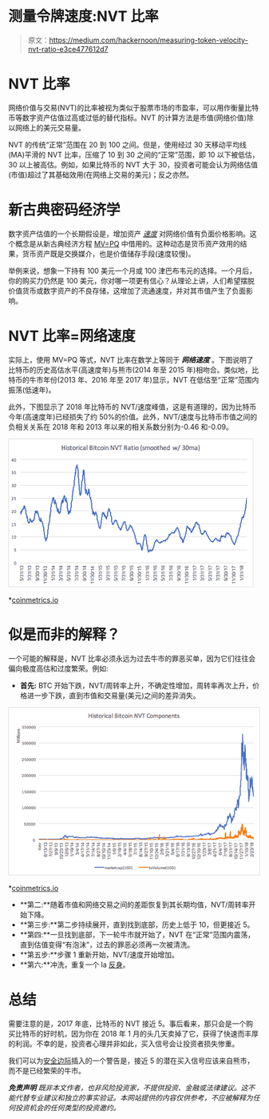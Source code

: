 # 测量令牌速度:NVT 比率

> 原文：<https://medium.com/hackernoon/measuring-token-velocity-nvt-ratio-e3ce477612d7>

# **NVT 比率**

网络价值与交易(NVT)的比率被视为类似于股票市场的市盈率，可以用作衡量比特币等数字资产估值过高或过低的替代指标。NVT 的计算方法是市值(网络价值)除以网络上的美元交易量。

NVT 的传统“正常”范围在 20 到 100 之间。但是，使用经过 30 天移动平均线(MA)平滑的 NVT 比率，压缩了 10 到 30 之间的“正常”范围，即 10 以下被低估，30 以上被高估。例如，如果比特币的 NVT 大于 30，投资者可能会认为网络估值(市值)超过了其基础效用(在网络上交易的美元)；反之亦然。

# **新古典密码经济学**

数字资产估值的一个长期假设是，增加资产 [*速度*](https://app.mailtag.io/link-event-v2?mt__id=210397a4-2e19-11e8-b832-0674262b3940&mt__url=https%3A%2F%2Fen.wikipedia.org%2Fwiki%2FVelocity_of_money) 对网络价值有负面价格影响。这个概念是从新古典经济方程 [MV=PQ](https://app.mailtag.io/link-event-v2?mt__id=21039916-2e19-11e8-86db-0674262b3940&mt__url=https%3A%2F%2Fwww.thestreet.com%2Ftopic%2F46643%2Fmonetarism.html) 中借用的。这种动态是货币资产效用的结果，货币资产既是交换媒介，也是价值储存手段(速度较慢)。

举例来说，想象一下持有 100 美元一个月或 100 津巴布韦元的选择。一个月后，你的购买力仍然是 100 美元，你对哪一项更有信心？从理论上讲，人们希望摆脱价值货币或数字资产的不良存储，这增加了流通速度，并对其市值产生了负面影响。

# **NVT 比率=网络速度**

实际上，使用 MV=PQ 等式，NVT 比率在数学上等同于 ***网络速度*** 。下图说明了比特币的历史高估水平(高速度年)与熊市(2014 年至 2015 年)相吻合。类似地，比特币的牛市年份(2013 年、2016 年至 2017 年)显示，NVT 在低估至“正常”范围内振荡(低速年)。

此外，下图显示了 2018 年比特币的 NVT/速度峰值，这是有道理的，因为比特币今年(高速度年)已经损失了约 50%的价值。此外，NVT/速度与比特币市值之间的负相关关系在 2018 年和 2013 年以来的相关系数分别为-0.46 和-0.09。

![](img/6fe8dd07bda45e78ea549ea6e56a1549.png)

*[coinmetrics.io](https://app.mailtag.io/link-event-v2?mt__id=c03bd270-3821-11e8-8f27-065c954bc2f4&mt__url=http%3A%2F%2Fcoinmetrics.io%2F)

# **似是而非的解释？**

一个可能的解释是，NVT 比率必须永远为过去牛市的罪恶买单，因为它们往往会偏向极度高估和过度繁荣。例如:

*   **首先:** BTC 开始下跌，NVT/周转率上升，不确定性增加，周转率再次上升，价格进一步下跌，直到市值和交易量(美元)之间的差异消失。

![](img/55ea78036a24aa813397d3212f582c7e.png)

*[coinmetrics.io](https://app.mailtag.io/link-event-v2?mt__id=c03bd446-3821-11e8-8bb1-065c954bc2f4&mt__url=http%3A%2F%2Fcoinmetrics.io%2F)

*   **第二:**随着市值和网络交易之间的差距恢复到其长期均值，NVT/周转率开始下降。
*   **第三步:**第二步持续展开，直到找到底部，历史上低于 10，但更接近 5。
*   **第四:**一旦找到底部，下一轮牛市就开始了，NVT 在“正常”范围内震荡，直到估值变得“有泡沫”，过去的罪恶必须再一次被清洗。
*   **第五步:**步骤 1 重新开始，NVT/速度开始增加。
*   **第六:**冲洗，重复一个 la [反身](https://app.mailtag.io/link-event-v2?mt__id=21039a56-2e19-11e8-9ec2-0674262b3940&mt__url=https%3A%2F%2Fwww.coindesk.com%2Fxrp-dichotomy-ripple-price%2F)。

# **总结**

需要注意的是，2017 年底，比特币的 NVT 接近 5。事后看来，那只会是一个购买比特币的好时机，因为你在 2018 年 1 月的头几天卖掉了它，获得了快速而丰厚的利润。不幸的是，投资者心理并非如此，买入信号会让投资者损失惨重。

我们可以为[安全边际](https://app.mailtag.io/link-event-v2?mt__id=4378c1c6-38f3-11e8-969c-06d6244026ec&mt__url=https%3A%2F%2Fwww.investopedia.com%2Fterms%2Fm%2Fmarginofsafety.asp)插入的一个警告是，接近 5 的潜在买入信号应该来自熊市，而不是已经繁荣的牛市。

***免责声明*** *既非本文作者，也非风险投资家，不提供投资、金融或法律建议。这不能代替专业建议和独立的事实验证。本网站提供的内容仅供参考，不应被解释为任何投资机会的任何类型的投资邀约。*